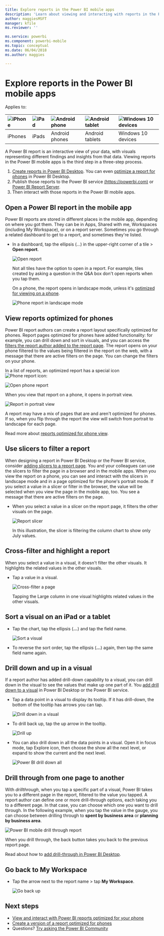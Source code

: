 ```yaml
---
title: Explore reports in the Power BI mobile apps
description: 'Learn about viewing and interacting with reports in the Power BI mobile apps on your phone or tablet. You create reports in the Power BI service or Power BI Desktop, then interact with them in the mobile apps.'
author: maggiesMSFT
manager: kfile
ms.reviewer: ''

ms.service: powerbi
ms.component: powerbi-mobile
ms.topic: conceptual
ms.date: 06/04/2018
ms.author: maggies

---
```

# Explore reports in the Power BI mobile apps
Applies to:

| ![iPhone](media/mobile-reports-in-the-mobile-apps/ios-logo-40-px.png) | ![iPad](media/mobile-reports-in-the-mobile-apps/ios-logo-40-px.png) | ![Android phone](media/mobile-reports-in-the-mobile-apps/android-logo-40-px.png) | ![Android tablet](media/mobile-reports-in-the-mobile-apps/android-logo-40-px.png) | ![Windows 10 devices](media/mobile-reports-in-the-mobile-apps/win-10-logo-40-px.png) |
|:--- |:--- |:--- |:--- |:--- |
| iPhones |iPads |Android phones |Android tablets |Windows 10 devices |

A Power BI report is an interactive view of your data, with visuals representing different findings and insights from that data. Viewing reports in the Power BI mobile apps is the third step in a three-step process.

1. [Create reports in Power BI Desktop](desktop-report-view.md). You can even [optimize a report for phones](mobile-apps-view-phone-report.md) in Power BI Desktop. 
2. Publish those reports to the Power BI service [(https://powerbi.com)](https://powerbi.com) or [Power BI Report Server](report-server/get-started.md).  
3. Then interact with those reports in the Power BI mobile apps.

## Open a Power BI report in the mobile app
Power BI reports are stored in different places in the mobile app, depending on where you got them. They can be in Apps, Shared with me, Workspaces (including My Workspace), or on a report server. Sometimes you go through a related dashboard to get to a report, and sometimes they're listed.

* In a dashboard, tap the ellipsis (...) in the upper-right corner of a tile > **Open report**.
  
  ![Open report](media/mobile-reports-in-the-mobile-apps/power-bi-android-open-report-tile.png)
  
  Not all tiles have the option to open in a report. For example, tiles created by asking a question in the Q&A box don't open reports when you tap them. 
  
  On a phone, the report opens in landscape mode, unless it's [optimized for viewing on a phone](mobile-reports-in-the-mobile-apps.md#view-reports-optimized-for-phones).
  
  ![Phone report in landscape mode](media/mobile-reports-in-the-mobile-apps/power-bi-iphone-report-landscape.png)

## View reports optimized for phones
Power BI report authors can create a report layout specifically optimized for phones. Report pages optimized for phones have added functionality: for example, you can drill down and sort in visuals, and you can access the [filters the report author added to the report page](mobile-apps-view-phone-report.md#filter-the-report-page-on-a-phone). The report opens on your phone filtered to the values being filtered in the report on the web, with a message that there are active filters on the page. You can change the filters on your phone.

In a list of reports, an optimized report has a special icon ![Phone report icon](media/mobile-reports-in-the-mobile-apps/power-bi-phone-report-icon.png):

![Open phone report](media/mobile-reports-in-the-mobile-apps/power-bi-android-phone-report.png)

When you view that report on a phone, it opens in portrait view.

![Report in portrait view](media/mobile-reports-in-the-mobile-apps/07-power-bi-phone-report-portrait.png)

 A report may have a mix of pages that are and aren't optimized for phones. If so, when you flip through the report the view will switch from portrait to landscape for each page.

Read more about [reports optimized for phone view](mobile-apps-view-phone-report.md).

## Use slicers to filter a report
When designing a report in Power BI Desktop or the Power BI service, consider [adding slicers to a report page](power-bi-visualization-slicers.md). You and your colleagues can use the slicers to filter the page in a browser and in the mobile apps. When you view the report on a phone, you can see and interact with the slicers in landscape mode and in a page optimized for the phone's portrait mode. If you select a value in a slicer or filter in the browser, the value will be selected when you view the page in the mobile app, too. You see a message that there are active filters on the page.  

* When you select a value in a slicer on the report page, it filters the other visuals on the page.
  
  ![Report slicer](media/mobile-reports-in-the-mobile-apps/power-bi-android-tablet-report-slicer.png)
  
  In this illustration, the slicer is filtering the column chart to show only July values.

## Cross-filter and highlight a report
When you select a value in a visual, it doesn't filter the other visuals. It highlights the related values in the other visuals.

* Tap a value in a visual.
  
  ![Cross-filter a page](media/mobile-reports-in-the-mobile-apps/power-bi-android-tablet-report-highlight.png)
  
  Tapping the Large column in one visual highlights related values in the other visuals. 

## Sort a visual on an iPad or a tablet
* Tap the chart, tap the ellipsis (**...**) and tap the field name.
  
   ![Sort a visual](media/mobile-reports-in-the-mobile-apps/power-bi-android-tablet-report-sort.png)
* To reverse the sort order, tap the ellipsis (**...**) again, then tap the same field name again.

## Drill down and up in a visual
If a report author has added drill-down capability to a visual, you can drill down in the visual to see the values that make up one part of it. You [add drill down to a visual](power-bi-visualization-drill-down.md) in Power BI Desktop or the Power BI service. 

* Tap a data point in a visual to display its tooltip. If it has drill-down, the bottom of the tooltip has arrows you can tap. 
  
  ![Drill down in a visual](media/mobile-reports-in-the-mobile-apps/power-bi-mobile-drill-down-tooltip.png)

* To drill back up, tap the up arrow in the tooltip.
  
  ![Drill up](media/mobile-reports-in-the-mobile-apps/power-bi-mobile-drill-up-tooltip.png)

* You can also drill down in all the data points in a visual. Open it in focus mode, tap Explore icon, then choose the show all the next level, or expand to show the current and the next level.

   ![Power BI drill down all](media/mobile-reports-in-the-mobile-apps/power-bi-drill-down-all.png)

## Drill through from one page to another

With *drillthrough*, when you tap a specific part of a visual, Power BI takes you to a different page in the report, filtered to the value you tapped. A report author can define one or more drill-through options, each taking you to a different page. In that case, you can choose which one you want to drill through. In the following example, when you tap the value in the gauge, you can choose between drilling through to **spent by business area** or **planning by business area**.

![Power BI mobile drill through report](media/mobile-reports-in-the-mobile-apps/power-bi-mobile-drill-through-it-spent-report.png)

When you drill through, the back button takes you back to the previous report page.

Read about how to [add drill-through in Power BI Desktop](desktop-drillthrough.md).

## Go back to My Workspace
* Tap the arrow next to the report name > tap **My Workspace**.
  
  ![Go back up](media/mobile-reports-in-the-mobile-apps/power-bi-iphone-report-back.png)

## Next steps
* [View and interact with Power BI reports optimized for your phone](mobile-apps-view-phone-report.md)
* [Create a version of a report optimized for phones](desktop-create-phone-report.md)
* Questions? [Try asking the Power BI Community](http://community.powerbi.com/)

